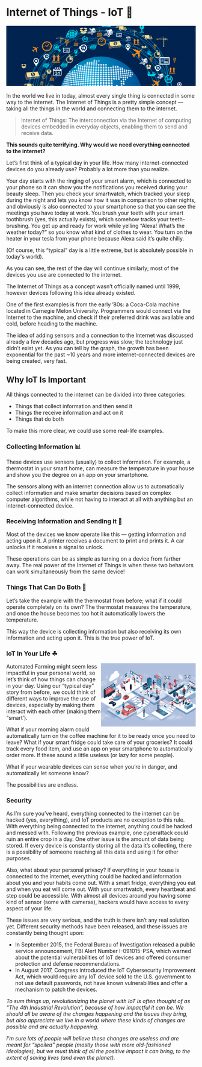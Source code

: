 # Internet of Things - IoT 🚀

![](https://raw.githubusercontent.com/Subhampreet/Internet-of-Things/main/Media/header.png)

In the world we live in today, almost every single thing is connected in some way to the internet. The Internet of Things is a pretty simple concept — taking all the things in the world and connecting them to the internet.

<blockquote>Internet of Things: The interconnection via the Internet of computing devices embedded in everyday objects, enabling them to send and receive data.</blockquote>

<b>This sounds quite terrifying. Why would we need everything connected to the internet?</b>

Let’s first think of a typical day in your life. How many internet-connected devices do you already use? Probably a lot more than you realize.

Your day starts with the ringing of your smart alarm, which is connected to your phone so it can show you the notifications you received during your beauty sleep. Then you check your smartwatch, which tracked your sleep during the night and lets you know how it was in comparison to other nights, and obviously is also connected to your smartphone so that you can see the meetings you have today at work. You brush your teeth with your smart toothbrush (yes, this actually exists), which somehow tracks your teeth-brushing. You get up and ready for work while yelling “Alexa! What’s the weather today?” so you know what kind of clothes to wear. You turn on the heater in your tesla from your phone because Alexa said it’s quite chilly.

(Of course, this “typical” day is a little extreme, but is absolutely possible in today's world).

As you can see, the rest of the day will continue similarly; most of the devices you use are connected to the internet.

The Internet of Things as a concept wasn’t officially named until 1999, however devices following this idea already existed.

One of the first examples is from the early ’80s: a Coca-Cola machine located in Carnegie Melon University. Programmers would connect via the Internet to the machine, and check if their preferred drink was available and cold, before heading to the machine.

The idea of adding sensors and a connection to the Internet was discussed already a few decades ago, but progress was slow; the technology just didn’t exist yet. As you can tell by the graph, the growth has been exponential for the past ~10 years and more internet-connected devices are being created, very fast.

## Why IoT Is Important
All things connected to the internet can be divided into three categories:

- Things that collect information and then send it
- Things the receive information and act on it
- Things that do both

To make this more clear, we could use some real-life examples.

### Collecting Information 📊
These devices use sensors (usually) to collect information. For example, a thermostat in your smart home, can measure the temperature in your house and show you the degree on an app on your smartphone.

The sensors along with an internet connection allow us to automatically collect information and make smarter decisions based on complex computer algorithms, while not having to interact at all with anything but an internet-connected device.

### Receiving Information and Sending it 📡

Most of the devices we know operate like this — getting information and acting upon it. A printer receives a document to print and prints it. A car unlocks if it receives a signal to unlock.

These operations can be as simple as turning on a device from farther away. The real power of the Internet of Things is when these two behaviors can work simultaneously from the same device!

### Things That Can Do Both 🤖
Let’s take the example with the thermostat from before; what if it could operate completely on its own? The thermostat measures the temperature, and once the house becomes too hot it automatically lowers the temperature.

This way the device is collecting information but also receiving its own information and acting upon it. This is the true power of IoT.

### IoT In Your Life ☘

<img src="https://github.com/Subhampreet/Internet-of-Things/blob/main/Media/uses.jpg" width="50%" align="right">

Automated Farming might seem less impactful in your personal world, so let’s think of how things can change in your day. Using our “typical day” story from before, we could think of different ways to improve the use of devices, especially by making them interact with each other (making them “smart’).

What if your morning alarm could automatically turn on the coffee machine for it to be ready once you need to leave? What if your smart fridge could take care of your groceries? It could track every food item, and use an app on your smartphone to automatically order more. If these sound a little useless (or lazy for some people).

What if your wearable devices can sense when you’re in danger, and automatically let someone know? 

The possibilities are endless.

### Security

As I’m sure you’ve heard, everything connected to the internet can be hacked (yes, everything), and IoT products are no exception to this rule. With everything being connected to the internet, anything could be hacked and messed with. Following the previous example, one cyberattack could ruin an entire crop in a day.
One other issue is the amount of data being stored. If every device is constantly storing all the data it’s collecting, there is a possibility of someone reaching all this data and using it for other purposes.

Also, what about your personal privacy? If everything in your house is connected to the internet, everything could be hacked and information about you and your habits come out. With a smart fridge, everything you eat and when you eat will come out. With your smartwatch, every heartbeat and step could be accessible. With almost all devices around you having some kind of sensor (some with cameras), hackers would have access to every aspect of your life.

These issues are very serious, and the truth is there isn’t any real solution yet. Different security methods have been released, and these issues are constantly being thought upon:

- In September 2015, the Federal Bureau of Investigation released a public service announcement, FBI Alert Number I-091015-PSA, which warned about the potential vulnerabilities of IoT devices and offered consumer protection and defense recommendations.
- In August 2017, Congress introduced the IoT Cybersecurity Improvement Act, which would require any IoT device sold to the U.S. government to not use default passwords, not have known vulnerabilities and offer a mechanism to patch the devices.

<i>To sum things up, revolutionizing the planet with IoT is often thought of as “The 4th Industrial Revolution”, because of how impactful it can be. We should all be aware of the changes happening and the issues they bring, but also appreciate we live in a world where these kinds of changes are possible and are actually happening.

I’m sure lots of people will believe these changes are useless and are meant for “spoiled” people (mostly those with more old-fashioned ideologies), but we must think of all the positive impact it can bring, to the extent of saving lives (and even the planet).</i>

